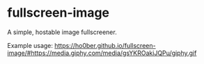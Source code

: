 # fullscreen-image
A simple, hostable image fullscreener.

Example usage: https://ho0ber.github.io/fullscreen-image/#https://media.giphy.com/media/gsYKROakiJQPu/giphy.gif
